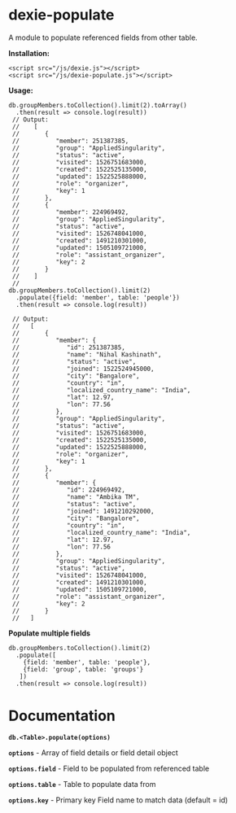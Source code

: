 # dexie-populate
A module to populate referenced fields from other table. 

**Installation:**

    <script src="/js/dexie.js"></script>
    <script src="/js/dexie-populate.js"></script>
  
**Usage:**
    
    db.groupMembers.toCollection().limit(2).toArray()
      .then(result => console.log(result))
     // Output: 
     //    [
     //       {
     //          "member": 251387385,
     //          "group": "AppliedSingularity",
     //          "status": "active",
     //          "visited": 1526751683000,
     //          "created": 1522525135000,
     //          "updated": 1522525888000,
     //          "role": "organizer",
     //          "key": 1
     //       },
     //       {
     //          "member": 224969492,
     //          "group": "AppliedSingularity",
     //          "status": "active",
     //          "visited": 1526748041000,
     //          "created": 1491210301000,
     //          "updated": 1505109721000,
     //          "role": "assistant_organizer",
     //          "key": 2
     //       }
     //    ]
     //    
    db.groupMembers.toCollection().limit(2)
      .populate({field: 'member', table: 'people'})
      .then(result => console.log(result))
    
     // Output:
     //   [
     //       {
     //          "member": {
     //             "id": 251387385,
     //             "name": "Nihal Kashinath",
     //             "status": "active",
     //             "joined": 1522524945000,
     //             "city": "Bangalore",
     //             "country": "in",
     //             "localized_country_name": "India",
     //             "lat": 12.97,
     //             "lon": 77.56
     //          },
     //          "group": "AppliedSingularity",
     //          "status": "active",
     //          "visited": 1526751683000,
     //          "created": 1522525135000,
     //          "updated": 1522525888000,
     //          "role": "organizer",
     //          "key": 1
     //       },
     //       {
     //          "member": {
     //             "id": 224969492,
     //             "name": "Ambika TM",
     //             "status": "active",
     //             "joined": 1491210292000,
     //             "city": "Bangalore",
     //             "country": "in",
     //             "localized_country_name": "India",
     //             "lat": 12.97,
     //             "lon": 77.56
     //          },
     //          "group": "AppliedSingularity",
     //          "status": "active",
     //          "visited": 1526748041000,
     //          "created": 1491210301000,
     //          "updated": 1505109721000,
     //          "role": "assistant_organizer",
     //          "key": 2
     //       }
     //   ]
    
**Populate multiple fields**

    db.groupMembers.toCollection().limit(2)
      .populate([
        {field: 'member', table: 'people'},
        {field: 'group', table: 'groups'}
       ])
      .then(result => console.log(result))
      
      
# Documentation

**``db.<Table>.populate(options)``**

**``options``** - Array of field details or field detail object

**``options.field``** - Field to be populated from referenced table

**``options.table``** - Table to populate data from

**``options.key``** - Primary key Field name to match data (default = id)
